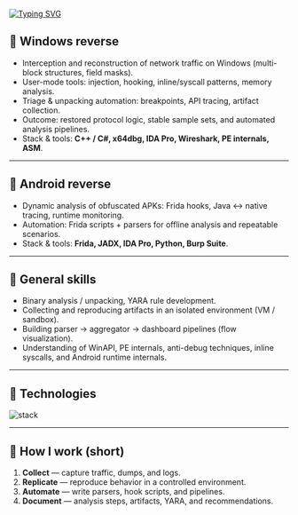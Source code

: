 [![Typing SVG](https://readme-typing-svg.herokuapp.com?font=Fira+Code&duration=2000&pause=1000&color=00F706&background=0E00FF00&width=700&lines=Reverse+Engineering+%7C+Malware+Reverse+Engineering;Online+game+scripts+automatization(Bots);Pizza+lover;Software+developer+%7C+JS%2C+Angular%2C+C%23%2C+.Net%2C+C%2FC%2B%2B%2C+ASM)](https://git.io/typing-svg)

## 🔹 Windows reverse
- Interception and reconstruction of network traffic on Windows (multi-block structures, field masks).  
- User-mode tools: injection, hooking, inline/syscall patterns, memory analysis.  
- Triage & unpacking automation: breakpoints, API tracing, artifact collection.  
- Outcome: restored protocol logic, stable sample sets, and automated analysis pipelines.  
- Stack & tools: **C++ / C#, x64dbg, IDA Pro, Wireshark, PE internals, ASM**.

---

## 🔸 Android reverse
- Dynamic analysis of obfuscated APKs: Frida hooks, Java ↔ native tracing, runtime monitoring.
- Automation: Frida scripts + parsers for offline analysis and repeatable scenarios.  
- Stack & tools: **Frida, JADX, IDA Pro, Python, Burp Suite**.

---

## 🧩 General skills
- Binary analysis / unpacking, YARA rule development.  
- Collecting and reproducing artifacts in an isolated environment (VM / sandbox).  
- Building parser → aggregator → dashboard pipelines (flow visualization).  
- Understanding of WinAPI, PE internals, anti-debug techniques, inline syscalls, and Android runtime internals.

---

## 🧰 Technologies
<p align="left">
  <img src="https://skillicons.dev/icons?i=python,cpp,cs,js,ts,androidstudio,linux,windows,docker,git,github" alt="stack" />
</p>

---

## 🔁 How I work (short)
1. **Collect** — capture traffic, dumps, and logs.  
2. **Replicate** — reproduce behavior in a controlled environment.  
3. **Automate** — write parsers, hook scripts, and pipelines.  
4. **Document** — analysis steps, artifacts, YARA, and recommendations.
